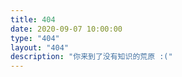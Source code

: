 ```yaml
---
title: 404
date: 2020-09-07 10:00:00
type: "404"
layout: "404"
description: "你来到了没有知识的荒原 :("
---
```

